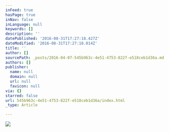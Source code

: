 ```yaml
---
inFeed: true
hasPage: true
inNav: false
inLanguage: null
keywords: []
description: ''
datePublished: '2016-08-31T17:27:18.427Z'
dateModified: '2016-08-31T17:27:18.014Z'
title: ''
author: []
sourcePath: _posts/2016-04-07-545b963c-4e51-4753-822f-e518ceb1d36a.md
authors: []
publisher:
  name: null
  domain: null
  url: null
  favicon: null
via: {}
starred: false
url: 545b963c-4e51-4753-822f-e518ceb1d36a/index.html
_type: Article

---
```

![](https://the-grid-user-content.s3-us-west-2.amazonaws.com/b9de2b95-9e12-490c-90bc-445b800a2661.jpg)